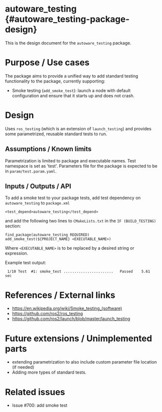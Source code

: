 autoware_testing {#autoware_testing-package-design}
===========

This is the design document for the `autoware_testing` package.

# Purpose / Use cases

The package aims to provide a unified way to add standard testing functionality to the package, currently supporting:
- Smoke testing (`add_smoke_test`): launch a node with default configuration and ensure that it starts up and does not crash.

# Design

Uses `ros_testing` (which is an extension of `launch_testing`) and provides some parametrized, reusable standard tests to run.

## Assumptions / Known limits

Parametrization is limited to package and executable names. Test namespace is set as 'test'.
Parameters file for the package is expected to be in `param/test.param.yaml`.

## Inputs / Outputs / API

To add a smoke test to your package tests, add test dependency on `autoware_testing` to `package.xml`

```{xml}
<test_depend>autoware_testing</test_depend>
```

and add the following two lines to `CMakeLists.txt` in the `IF (BUILD_TESTING)` section:

```{cmake}
find_package(autoware_testing REQUIRED)
add_smoke_test(${PROJECT_NAME} <EXECUTABLE_NAME>)
```

Where `<EXECUTABLE_NAME>` is to be replaced by a desired string or expression.

Example test output:

```
 1/10 Test  #1: smoke_test .......................   Passed    5.61 sec
```

# References / External links
- https://en.wikipedia.org/wiki/Smoke_testing_(software)
- https://github.com/ros2/ros_testing
- https://github.com/ros2/launch/blob/master/launch_testing

# Future extensions / Unimplemented parts

- extending parametrization to also include custom parameter file location (if needed)
- Adding more types of standard tests.

# Related issues
- Issue #700: add smoke test
